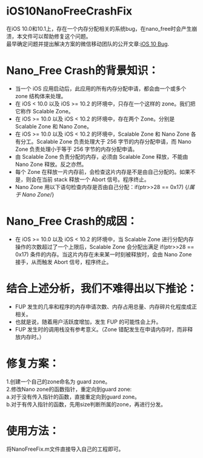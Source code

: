 iOS10NanoFreeCrashFix
=====================
在iOS 10.0和10.1上，存在一个内存分配相关的系统bug，在nano_free时会产生崩溃，本文件可以帮助修复这个问题。<br>
最早确定问题并提出解决方案的微信移动团队的公开文章:[iOS 10 Bug](https://mp.weixin.qq.com/s?__biz=MzAwNDY1ODY2OQ==&mid=2649286446&idx=1&sn=bc466e24751cfe553c59a8f786134034&chksm=8334c3acb4434abaf6aef0abd1f6891995699f47c4027c7ba2352849e04c98553136a2254a65&mpshare=1&scene=1&srcid=1226qEEY2uOFme8bcPWX89ru&key=564c3e9811aee0ab553a265111745d85cf3012b7d8cf0eb8b4c0811068a299a0cc254966186bcac2ea2378d24b71fe92d0cd96f11e0f59baf19c0204f26cbf3af52bad4e4f7d19426e7e533bf23b3578&ascene=0&uin=NTI1NDg2NTM1&devicetype=iMac+MacBookPro12%2C1+OSX+OSX+10.12.2+build(16C67)&version=12010110&nettype=WIFI&fontScale=100&pass_ticket=aR4V%2FjVncsqORZrS0KqIFvVcCJYVLUk5wFgDvgeuX4BYy%2FvgW0F2uyOkYgScyBs8).


Nano_Free Crash的背景知识：
========================
* 当一个 iOS 应用启动后，此应用的所有内存分配申请，都会由一个或多个 zone 结构体来处理。<br>
* 在 iOS < 10.0 以及 iOS >= 10.2 的环境中，只存在一个这样的 zone。我们把它称作 Scalable Zone。<br>
* 在 iOS >= 10.0 以及 iOS < 10.2 的环境中，存在两个 Zone。分别是 Scalable Zone 和 Nano Zone。<br>
* 在 iOS >= 10.0 以及 iOS < 10.2 的环境中，Scalable Zone 和 Nano Zone 各有分工。Scalable Zone 负责处理大于 256 字节的内存分配申请，而 Nano Zone 负责处理小于等于 256 字节的内存分配申请。<br>
* 由 Scalable Zone 负责分配的内存，必须由 Scalable Zone 释放，不能由 Nano Zone 释放。反之亦然。<br>
* 每个 Zone 在释放一片内存前，会检查这片内存是不是由自己分配的。如果不是，则会在当前 stack 释放一个 Abort 信号。程序终止。<br>
* Nano Zone 用以下语句检查内存是否由自己分配：if(ptr>>28 == 0x17) {/*属于 Nano Zone*/}<br>

Nano_Free Crash的成因：
=====================
* 在 iOS >= 10.0 以及 iOS < 10.2 的环境中，当 Scalable Zone 进行分配内存操作的次数超过了一个上限后，Scalable Zone 会分配出满足 if(ptr>>28 == 0x17) 条件的内存。当这片内存在未来某一时刻被释放时，会由 Nano Zone 接手，从而触发 Abort 信号，程序终止。<br>

结合上述分析，我们不难得出以下推论：
================================
* FUP 发生的几率和程序的内存申请次数、内存占用总量、内存碎片化程度成正相关。<br>
* 也就是说，随着用户活跃度增加，发生 FUP 的可能性会上升。<br>
* FUP 发生时的调用栈没有参考意义。（Zone 错配发生在申请内存时，而非释放内存时。）<br>

修复方案：
========
1.创建一个自己的zone命名为 guard zone。<br>
2.修改Nano zone的函数指针，重定向到guard zone:<br>
     a.对于没有传入指针的函数，直接重定向到guard zone。<br>
     b.对于有传入指针的函数，先用size判断所属的zone，再进行分发。<br>


使用方法：
========
将NanoFreeFix.m文件直接导入自己的工程即可。<br>
